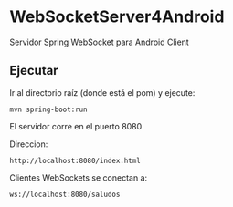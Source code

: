 # WebSocketServer4Android

Servidor Spring WebSocket para Android Client

## Ejecutar

Ir al directorio raíz (donde está el pom) y ejecute: 

`mvn spring-boot:run`

El servidor corre en el puerto 8080

Direccion: 

`http://localhost:8080/index.html`

Clientes WebSockets se conectan a: 

`ws://localhost:8080/saludos`
